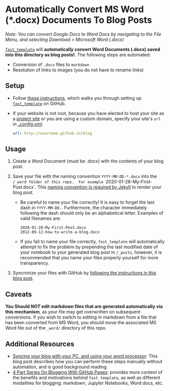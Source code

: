 # Automatically Convert MS Word (*.docx) Documents To Blog Posts

_Note: You can convert Google Docs to Word Docs by navigating to the File Menu, and selecting Download > Microsoft Word (.docx)_

[`fast_template`](https://www.fast.ai/2020/01/16/fast_template/) will **automatically convert Word Documents (.docx) saved into this directory as blog posts!**.  The following steps are automated:

- Conversion of `.docx` files to `markdown`
- Resolution of links to images (you do not have to rename links)

## Setup

- Follow [these instructions](https://www.fast.ai/2020/01/16/fast_template/), which walks you through setting up [`fast_template`](https://github.com/fastai/fast_template) on GitHub.

- If your website is not root, because you have elected to host your site as a [project site](https://help.github.com/en/github/working-with-github-pages/about-github-pages#types-of-github-pages-sites) or you are using a custom domain, specify your site's `url` in [_config.yml](/_config.yml):

    ```yaml
    url: http://username.github.io/blog
    ```

## Usage

1. Create a Word Document (must be .docx) with the contents of your blog post.

3. Save your file with the naming convention `YYYY-MM-DD-*.docx` into the `/_word folder of this repo.  For example `2020-01-28-My-First-Post.docx`.  This [naming convention is required by Jekyll](https://jekyllrb.com/docs/posts/) to render your blog post.
    - Be careful to name your file correctly!  It is easy to forget the last dash in `YYYY-MM-DD-`. Furthermore, the character immediately following the dash should only be an alphabetical letter.  Examples of valid filenames are:

        ```shell
        2020-01-28-My-First-Post.docx
        2012-09-12-how-to-write-a-blog.docx
        ```

    - If you fail to name your file correctly, `fast_template` will automatically attempt to fix the problem by prepending the last modified date of your notebook to your generated blog post in `/_posts`, however, it is recommended that you name your files properly yourself for more transparency.

4. Syncronize your files with GitHub by [following the instructions in this blog post](https://www.fast.ai/2020/01/18/gitblog/).

## Caveats

**You Should _NOT_ edit markdown files that are generated automatically via this mechanism**, as your file may get overwritten on subsequent conversions.  If you wish to switch to editing in markdown from a file that has been converted from MS Word, you should move the associated MS Word file out of the `_word/` directory of this repo.

## Additional Resources

- [Syncing your blog with your PC, and using your word processor](https://www.fast.ai/2020/01/20/nb2md/): This blog post describes how you can perform these steps manually without automation, and is good background reading.
- [4 Part Series On Blogging With GitHub Pages](https://www.fast.ai/2020/01/20/blog_overview/): provides more context of the benefits and motivations behind `fast_template`, as well as different modalities for blogging: markdown, Jupyter Notebooks, Word docs, etc.
